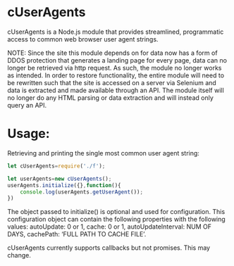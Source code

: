 # cUserAgents

cUserAgents is a Node.js module that provides streamlined, programmatic access to common web browser user agent strings. 

NOTE: Since the site this module depends on for data now has a form of DDOS protection that generates a landing page for every page, data can no longer be retrieved via http request. As such, the module no longer works as intended. In order to restore functionality, the entire module will need to be rewritten such that the site is accessed on a server via Selenium and data is extracted and made available through an API. The module itself will no longer do any HTML parsing or data extraction and will instead only query an API.

# Usage:
Retrieving and printing the single most common user agent string: 
```javascript
let cUserAgents=require('./f');

let userAgents=new cUserAgents();
userAgents.initialize({},function(){
    console.log(userAgents.getUserAgent());
})
```
The object passed to initialize() is optional and used for configuration. This configuration object can contain the following properties with the following values: autoUpdate: 0 or 1, cache: 0 or 1, autoUpdateInterval: NUM OF DAYS, cachePath: ‘FULL PATH TO CACHE FILE’.



cUserAgents currently supports callbacks but not promises. This may change.
